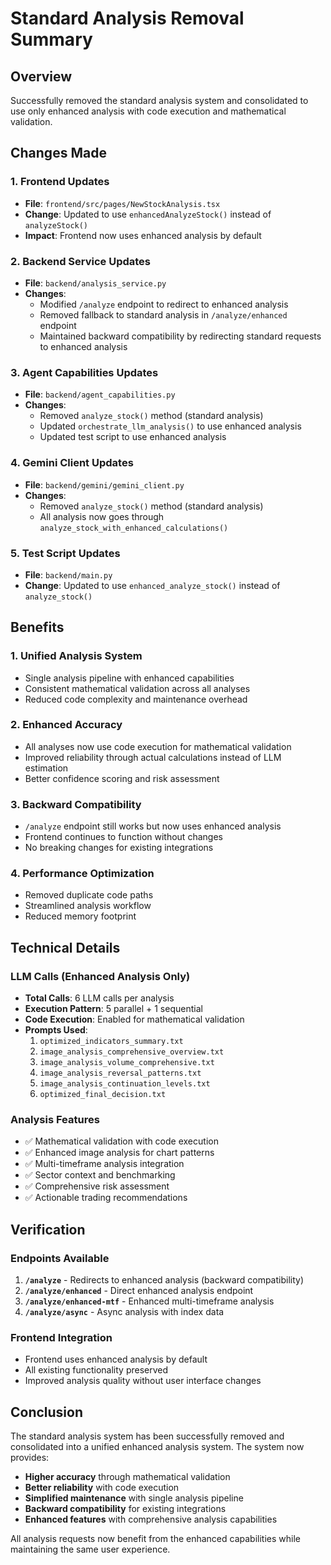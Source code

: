 # Standard Analysis Removal Summary

## Overview
Successfully removed the standard analysis system and consolidated to use only enhanced analysis with code execution and mathematical validation.

## Changes Made

### 1. Frontend Updates
- **File**: `frontend/src/pages/NewStockAnalysis.tsx`
- **Change**: Updated to use `enhancedAnalyzeStock()` instead of `analyzeStock()`
- **Impact**: Frontend now uses enhanced analysis by default

### 2. Backend Service Updates
- **File**: `backend/analysis_service.py`
- **Changes**:
  - Modified `/analyze` endpoint to redirect to enhanced analysis
  - Removed fallback to standard analysis in `/analyze/enhanced` endpoint
  - Maintained backward compatibility by redirecting standard requests to enhanced analysis

### 3. Agent Capabilities Updates
- **File**: `backend/agent_capabilities.py`
- **Changes**:
  - Removed `analyze_stock()` method (standard analysis)
  - Updated `orchestrate_llm_analysis()` to use enhanced analysis
  - Updated test script to use enhanced analysis

### 4. Gemini Client Updates
- **File**: `backend/gemini/gemini_client.py`
- **Changes**:
  - Removed `analyze_stock()` method (standard analysis)
  - All analysis now goes through `analyze_stock_with_enhanced_calculations()`

### 5. Test Script Updates
- **File**: `backend/main.py`
- **Change**: Updated to use `enhanced_analyze_stock()` instead of `analyze_stock()`

## Benefits

### 1. **Unified Analysis System**
- Single analysis pipeline with enhanced capabilities
- Consistent mathematical validation across all analyses
- Reduced code complexity and maintenance overhead

### 2. **Enhanced Accuracy**
- All analyses now use code execution for mathematical validation
- Improved reliability through actual calculations instead of LLM estimation
- Better confidence scoring and risk assessment

### 3. **Backward Compatibility**
- `/analyze` endpoint still works but now uses enhanced analysis
- Frontend continues to function without changes
- No breaking changes for existing integrations

### 4. **Performance Optimization**
- Removed duplicate code paths
- Streamlined analysis workflow
- Reduced memory footprint

## Technical Details

### LLM Calls (Enhanced Analysis Only)
- **Total Calls**: 6 LLM calls per analysis
- **Execution Pattern**: 5 parallel + 1 sequential
- **Code Execution**: Enabled for mathematical validation
- **Prompts Used**:
  1. `optimized_indicators_summary.txt`
  2. `image_analysis_comprehensive_overview.txt`
  3. `image_analysis_volume_comprehensive.txt`
  4. `image_analysis_reversal_patterns.txt`
  5. `image_analysis_continuation_levels.txt`
  6. `optimized_final_decision.txt`

### Analysis Features
- ✅ Mathematical validation with code execution
- ✅ Enhanced image analysis for chart patterns
- ✅ Multi-timeframe analysis integration
- ✅ Sector context and benchmarking
- ✅ Comprehensive risk assessment
- ✅ Actionable trading recommendations

## Verification

### Endpoints Available
1. **`/analyze`** - Redirects to enhanced analysis (backward compatibility)
2. **`/analyze/enhanced`** - Direct enhanced analysis endpoint
3. **`/analyze/enhanced-mtf`** - Enhanced multi-timeframe analysis
4. **`/analyze/async`** - Async analysis with index data

### Frontend Integration
- Frontend uses enhanced analysis by default
- All existing functionality preserved
- Improved analysis quality without user interface changes

## Conclusion

The standard analysis system has been successfully removed and consolidated into a unified enhanced analysis system. The system now provides:

- **Higher accuracy** through mathematical validation
- **Better reliability** with code execution
- **Simplified maintenance** with single analysis pipeline
- **Backward compatibility** for existing integrations
- **Enhanced features** with comprehensive analysis capabilities

All analysis requests now benefit from the enhanced capabilities while maintaining the same user experience. 